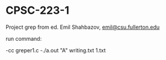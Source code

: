 # CPSC-223-1
Project grep from ed.
Emil Shahbazov, emil@csu.fullerton.edu


run command:

-cc greper1.c
-./a.out "A" writing.txt 1.txt
